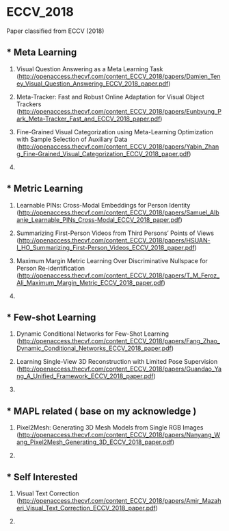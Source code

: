 # ECCV_2018

Paper classified from ECCV (2018)

## * Meta Learning

1. Visual Question Answering as a Meta Learning Task
(http://openaccess.thecvf.com/content_ECCV_2018/papers/Damien_Teney_Visual_Question_Answering_ECCV_2018_paper.pdf)

2. Meta-Tracker: Fast and Robust Online Adaptation for Visual Object Trackers
(http://openaccess.thecvf.com/content_ECCV_2018/papers/Eunbyung_Park_Meta-Tracker_Fast_and_ECCV_2018_paper.pdf)

3. Fine-Grained Visual Categorization using Meta-Learning Optimization with Sample Selection of Auxiliary Data
(http://openaccess.thecvf.com/content_ECCV_2018/papers/Yabin_Zhang_Fine-Grained_Visual_Categorization_ECCV_2018_paper.pdf)

4. 


## * Metric Learning

1. Learnable PINs: Cross-Modal Embeddings for Person Identity
(http://openaccess.thecvf.com/content_ECCV_2018/papers/Samuel_Albanie_Learnable_PINs_Cross-Modal_ECCV_2018_paper.pdf)

2. Summarizing First-Person Videos from Third Persons’ Points of Views
(http://openaccess.thecvf.com/content_ECCV_2018/papers/HSUAN-I_HO_Summarizing_First-Person_Videos_ECCV_2018_paper.pdf)

3. Maximum Margin Metric Learning Over Discriminative Nullspace for Person Re-identification
(http://openaccess.thecvf.com/content_ECCV_2018/papers/T_M_Feroz_Ali_Maximum_Margin_Metric_ECCV_2018_paper.pdf)

4. 


## * Few-shot Learning

1. Dynamic Conditional Networks for Few-Shot Learning
(http://openaccess.thecvf.com/content_ECCV_2018/papers/Fang_Zhao_Dynamic_Conditional_Networks_ECCV_2018_paper.pdf)

2. Learning Single-View 3D Reconstruction with Limited Pose Supervision
(http://openaccess.thecvf.com/content_ECCV_2018/papers/Guandao_Yang_A_Unified_Framework_ECCV_2018_paper.pdf)

3. 


## * MAPL related ( base on my acknowledge )

1. Pixel2Mesh: Generating 3D Mesh Models from Single RGB Images
(http://openaccess.thecvf.com/content_ECCV_2018/papers/Nanyang_Wang_Pixel2Mesh_Generating_3D_ECCV_2018_paper.pdf)

2. 


## * Self Interested

1. Visual Text Correction
(http://openaccess.thecvf.com/content_ECCV_2018/papers/Amir_Mazaheri_Visual_Text_Correction_ECCV_2018_paper.pdf)

2. 


